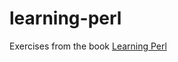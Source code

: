 # learning-perl

Exercises from the book [Learning Perl](https://www.bol.com/nl/nl/p/learning-perl/9300000043081531/)


